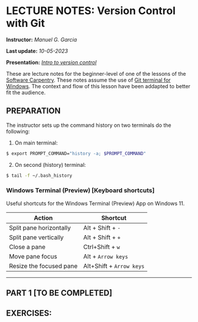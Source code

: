 # LECTURE NOTES: Version Control with Git

**Instructor:** *Manuel G. Garcia*

**Last update:** *10-05-2023*

**Presentation:** *[Intro to version control](https://docs.google.com/presentation/d/1cCQcpklA-8EXQXZJ39f5tiYhD9BFabLV/edit?usp=sharing&ouid=105684743155471216616&rtpof=true&sd=true)*

These are lecture notes for the beginner-level of one of the lessons of the [Software Carpentry](https://swcarpentry.github.io/git-novice/). These notes assume the use of [Git terminal for Windows](https://gitforwindows.org/).
The context and flow of this lesson have been addapted to better fit the audience.

## PREPARATION
The instructor sets up the command history on two terminals do the following:

1. On main terminal:
```bash
$ export PROMPT_COMMAND="history -a; $PROMPT_COMMAND"
```
2. On second (history) terminal:
```bash
$ tail -f ~/.bash_history
```

### Windows Terminal (Preview) [Keyboard shortcuts]
Useful shortcuts for the Windows Terminal (Preview) App on Windows 11.

| Action             | Shortcut                |
|--------------------|--------------------------|
|Split pane horizontally | Alt + Shift + `-`   | 
|Split pane vertically   | Alt + Shift + `+`   |
|Close a pane            | Ctrl+Shift + `w`     |
|Move pane focus         | Alt + `Arrow keys`   |
|Resize the focused pane | Alt+Shift + `Arrow keys` |

------

## PART 1 [TO BE COMPLETED]

## EXERCISES:

